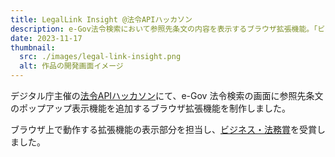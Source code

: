 ```yaml
---
title: LegalLink Insight @法令APIハッカソン
description: e-Gov法令検索において参照先条文の内容を表示するブラウザ拡張機能。「ビジネス・法務賞」受賞。
date: 2023-11-17
thumbnail:
  src: ./images/legal-link-insight.png
  alt: 作品の開発画面イメージ
---
```


デジタル庁主催の[法令APIハッカソン](https://www.digital.go.jp/policies/legal-practice/hackathon)にて、e-Gov 法令検索の画面に参照先条文のポップアップ表示機能を追加するブラウザ拡張機能を制作しました。

ブラウザ上で動作する拡張機能の表示部分を担当し、[ビジネス・法務賞](https://www.digital.go.jp/policies/legal-practice/hackathon/participants#business-and-legal)を受賞しました。
